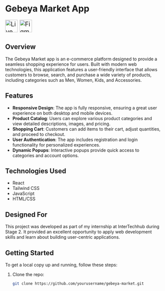 # Gebeya Market App

<a href="https://gebeyamarketapp.netlify.app/" target="_blank" style="font-size: 20px; text-decoration: none;">
  <img src="https://img.shields.io/badge/Live%20Demo-Check%20it%20out-brightgreen" alt="Live Demo" style="height: 40px;">
</a>
<a href="https://www.figma.com/design/bNMt7tMAXB2563nR38s6ew/Gebeya-market-app-(Copy)?node-id=0-1&t=oCJiPotjt3HLZsEn-1" target="_blank" style="font-size: 20px; text-decoration: none;">
  <img src="https://img.shields.io/badge/Figma%20Design-View%20Design-blue" alt="Figma Design" style="height: 40px;">
</a>

## Overview

The Gebeya Market app is an e-commerce platform designed to provide a seamless shopping experience for users. Built with modern web technologies, this application features a user-friendly interface that allows customers to browse, search, and purchase a wide variety of products, including categories such as Men, Women, Kids, and Accessories.

## Features

- **Responsive Design**: The app is fully responsive, ensuring a great user experience on both desktop and mobile devices.
- **Product Catalog**: Users can explore various product categories and view detailed descriptions, images, and pricing.
- **Shopping Cart**: Customers can add items to their cart, adjust quantities, and proceed to checkout.
- **User Authentication**: The app includes registration and login functionality for personalized experiences.
- **Dynamic Popups**: Interactive popups provide quick access to categories and account options.

## Technologies Used

- React
- Tailwind CSS
- JavaScript
- HTML/CSS

## Designed For

This project was developed as part of my internship at InterTechhub during Stage 2. It provided an excellent opportunity to apply web development skills and learn about building user-centric applications.

## Getting Started

To get a local copy up and running, follow these steps:

1. Clone the repo:
   ```bash
   git clone https://github.com/yourusername/gebeya-market.git
